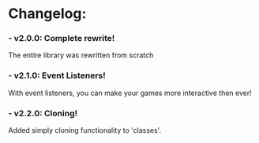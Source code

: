# Changelog:
### - v2.0.0: Complete rewrite!
The entire library was rewritten from scratch

### - v2.1.0: Event Listeners!
With event listeners, you can make your games more interactive then ever!

### - v2.2.0: Cloning!
Added simply cloning functionality to 'classes'.
